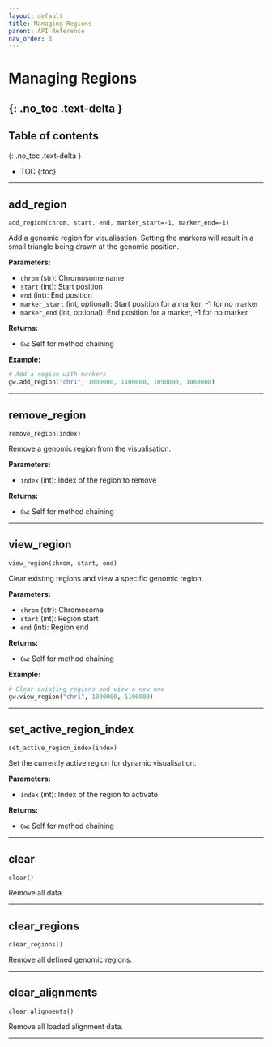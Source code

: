 ```yaml
---
layout: default
title: Managing Regions
parent: API Reference
nav_order: 3
---
```


# Managing Regions
{: .no_toc .text-delta }
---

## Table of contents
{: .no_toc .text-delta }

- TOC
{:toc}

---

## add_region
`add_region(chrom, start, end, marker_start=-1, marker_end=-1)`

Add a genomic region for visualisation. Setting the markers will result in a small triangle being drawn at
the genomic position.

**Parameters:**
- `chrom` (str): Chromosome name
- `start` (int): Start position
- `end` (int): End position
- `marker_start` (int, optional): Start position for a marker, -1 for no marker
- `marker_end` (int, optional): End position for a marker, -1 for no marker

**Returns:**
- `Gw`: Self for method chaining

**Example:**
```python
# Add a region with markers
gw.add_region("chr1", 1000000, 1100000, 1050000, 1060000)
```

---

## remove_region
`remove_region(index)`

Remove a genomic region from the visualisation.

**Parameters:**
- `index` (int): Index of the region to remove

**Returns:**
- `Gw`: Self for method chaining

---

## view_region
`view_region(chrom, start, end)`

Clear existing regions and view a specific genomic region.

**Parameters:**
- `chrom` (str): Chromosome
- `start` (int): Region start
- `end` (int): Region end

**Returns:**
- `Gw`: Self for method chaining

**Example:**
```python
# Clear existing regions and view a new one
gw.view_region("chr1", 1000000, 1100000)
```

---

## set_active_region_index
`set_active_region_index(index)`

Set the currently active region for dynamic visualisation.

**Parameters:**
- `index` (int): Index of the region to activate

**Returns:**
- `Gw`: Self for method chaining

---

## clear
`clear()`

Remove all data.

---

## clear_regions
`clear_regions()`

Remove all defined genomic regions.

---

## clear_alignments
`clear_alignments()`

Remove all loaded alignment data.

---
